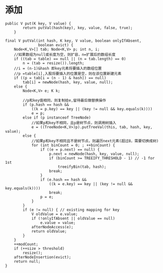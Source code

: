 # 添加 
    public V put(K key, V value) {
            return putVal(hash(key), key, value, false, true);
        }

    final V putVal(int hash, K key, V value, boolean onlyIfAbsent,
                   boolean evict) {
        Node<K,V>[] tab; Node<K,V> p; int n, i;
        //如果数组为null或长度为空，则扩容，n=扩展后的数组长度
        if ((tab = table) == null || (n = tab.length) == 0)
            n = (tab = resize()).length;
        //i = (n-1)&hash 即key元素将要插入的数组位置
        //p =table[i],入股将要插入的位置是空，则在该位置新建元素
        if ((p = tab[i = (n - 1) & hash]) == null)
            tab[i] = newNode(hash, key, value, null);
        else {
            Node<K,V> e; K k;

            //p和key值相同，则复制给e,留待最后做替换操作
            if (p.hash == hash &&
                ((k = p.key) == key || (key != null && key.equals(k))))
                e = p;
            else if (p instanceof TreeNode)
                //如果p和key不相同，且p是树节点，则调用树插入
                e = ((TreeNode<K,V>)p).putTreeVal(this, tab, hash, key, value);
            else {
                //如果p和key不相同且不是树节点，则遍历next元素(超过8，需要切换成树)
                for (int binCount = 0; ; ++binCount) {
                    if ((e = p.next) == null) {
                        p.next = newNode(hash, key, value, null);
                        if (binCount >= TREEIFY_THRESHOLD - 1) // -1 for 1st
                            treeifyBin(tab, hash);
                        break;
                    }
                    if (e.hash == hash &&
                        ((k = e.key) == key || (key != null && key.equals(k))))
                        break;
                    p = e;
                }
            }
            if (e != null) { // existing mapping for key
                V oldValue = e.value;
                if (!onlyIfAbsent || oldValue == null)
                    e.value = value;
                afterNodeAccess(e);
                return oldValue;
            }
        }
        ++modCount;
        if (++size > threshold)
            resize();
        afterNodeInsertion(evict);
        return null;
    }